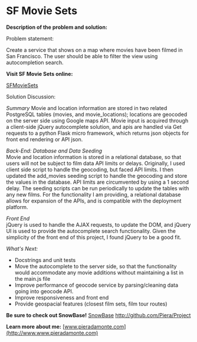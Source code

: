 SF Movie Sets
===========

**Description of the problem and solution:**

Problem statement:

Create a service that shows on a map where movies have been filmed in San Francisco. The user should be able to filter the view using autocompletion search.

**Visit SF Movie Sets online:** 

[SFMovieSets](http://www.sfmoviesets.com) 

Solution Discussion:  

*Summary* 
Movie and location information are stored in two related PostgreSQL tables (movies, and movie_locations); locations are geocoded on the server side using Google maps API.  Movie input is acquired through a client-side jQuery autocomplete solution, and apis are handled via Get requests to a python Flask micro framework, which returns json objects for front end rendering or API json.

*Back-End: Database and Data Seeding*  
Movie and location information is stored in a relational database, so that users will not be subject to film data API limits or delays.  Originally, I used client side script to handle the geocoding, but faced API limits.  I then updated the add_movies seeding script to handle the geocoding and store the values in the database. API limits are circumvented by using a 1 second delay.  The seeding scripts can be run periodically to update the tables with any new films. For the functionality I am providing, a relational database allows for expansion of the APIs, and is compatible with the deployment platform.

*Front End*  
jQuery is used to handle the AJAX requests, to update the DOM, and jQuery UI is used to provide the autocomplete search functionality.  Given the simplicity of the front end of this project, I found jQuery to be a good fit.

*What's Next:*
- Docstrings and unit tests
- Move the autocomplete to the server side, so that the functionality would accommodate any movie additions without maintaining a list in the main.js file
- Improve performance of geocode service by parsing/cleaning data going into geocode API.
- Improve responsiveness and front end
- Provide geospacial features (closest film sets, film tour routes)

**Be sure to check out SnowBase!**
[SnowBase](http://www.snow-base.com/) 
http://github.com/Piera/Project

**Learn more about me:**
[www.pieradamonte.com](http://www.www.pieradamonte.com) 


